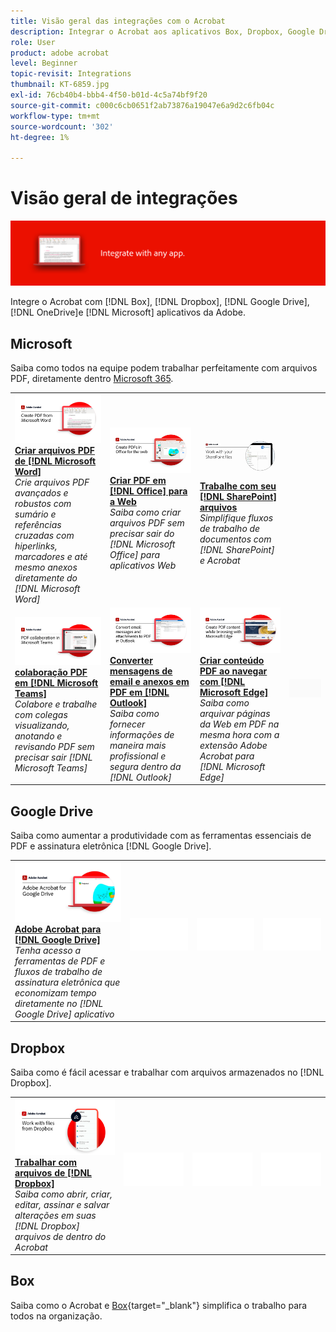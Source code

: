 ```yaml
---
title: Visão geral das integrações com o Acrobat
description: Integrar o Acrobat aos aplicativos Box, Dropbox, Google Drive, OneDrive e Microsoft
role: User
product: adobe acrobat
level: Beginner
topic-revisit: Integrations
thumbnail: KT-6859.jpg
exl-id: 76cb40b4-bbb4-4f50-b01d-4c5a74bf9f20
source-git-commit: c000c6cb0651f2ab73876a19047e6a9d2c6fb04c
workflow-type: tm+mt
source-wordcount: '302'
ht-degree: 1%

---
```


# Visão geral de integrações

![Acrobat Integrate Image](../assets/Hero-Integrate.png)

Integre o Acrobat com [!DNL Box], [!DNL Dropbox], [!DNL Google Drive], [!DNL OneDrive]e [!DNL Microsoft] aplicativos da Adobe.

## Microsoft

Saiba como todos na equipe podem trabalhar perfeitamente com arquivos PDF, diretamente dentro [Microsoft 365](https://www.adobe.com/documentcloud/integrations/microsoft-office-365.html).

<table style="table-layout:fixed">
<tr>
  <td>
    <a href="createfromword.md">
      <img alt="Criar arquivos PDF do Microsoft Word" src="../assets/CreateWord.png" />
    </a>
    <div>
    <a href="createfromword.md"><strong>Criar arquivos PDF de [!DNL Microsoft Word]</strong></a>
    </div>
    <em>Crie arquivos PDF avançados e robustos com sumário e referências cruzadas com hiperlinks, marcadores e até mesmo anexos diretamente do [!DNL Microsoft Word]</em>
    <br>
  </td>
  <td>
    <a href="createofficeweb.md">
      <img alt="Criar PDF em [!DNL Office] para a Web" src="../assets/Officeweb_1280.png" />
    </a>
    <div>
    <a href="createofficeweb.md"><strong>Criar PDF em [!DNL Office] para a Web</strong></a>
    </div>
    <em>Saiba como criar arquivos PDF sem precisar sair do [!DNL Microsoft Office] para aplicativos Web</em>
    <br>
  </td> 
  <td>
    <a href="acrobatandsp.md">
      <img alt="Trabalhe com seu [!DNL SharePoint] arquivos" src="../assets/SharePoint.png" />
    </a>
    <div>
    <a href="acrobatandsp.md"><strong>Trabalhe com seu [!DNL SharePoint] arquivos</strong></a>
    </div>
    <em>Simplifique fluxos de trabalho de documentos com [!DNL SharePoint] e Acrobat</em>
    <br>
  </td>
</tr>
<tr>
  <td>
    <a href="acrobatandteams.md">
      <img alt="colaboração PDF em [!DNL Microsoft Teams]" src="../assets/MicrosoftTeams.png" />
    </a>
    <div>
    <a href="acrobatandteams.md"><strong>colaboração PDF em [!DNL Microsoft Teams]</strong></a>
    </div>
    <em>Colabore e trabalhe com colegas visualizando, anotando e revisando PDF sem precisar sair [!DNL Microsoft Teams]</em>
    <br>
  </td>
  <td>
    <a href="outlook.md">
      <img alt="Converta mensagens de e-mail e anexos em PDF no Outlook" src="../assets/Outlook.jpg" />
    </a>
    <div>
    <a href="outlook.md"><strong>Converter mensagens de email e anexos em PDF em [!DNL Outlook]</strong></a>
    </div>
    <em>Saiba como fornecer informações de maneira mais profissional e segura dentro da [!DNL Outlook]</em>
    <br>
  </td>
  <td>
    <a href="edge.md">
      <img alt="Criar conteúdo PDF ao navegar com [!DNL Microsoft Edge]" src="../assets/Edge_1280.png" />
    </a>
    <div>
    <a href="edge.md"><strong>Criar conteúdo PDF ao navegar com [!DNL Microsoft Edge]</strong></a>
    </div>
    <em>Saiba como arquivar páginas da Web em PDF na mesma hora com a extensão Adobe Acrobat para [!DNL Microsoft Edge]</em>
    <br>
  </td>
  <td>
   <img alt="Espaçador" src="../assets/Grayspacer.png" />
    <div>
    <br>
  </td>
</tr>
</table>

## Google Drive

Saiba como aumentar a produtividade com as ferramentas essenciais de PDF e assinatura eletrônica [!DNL Google Drive].

<table style="table-layout:fixed">
<tr>
  <td>
    <a href="acrobatandgoogle.md">
      <img alt="Adobe Acrobat para Google Drive" src="../assets/acrobatgoogle.jpg" />
    </a>
    <div>
    <a href="acrobatandgoogle.md"><strong>Adobe Acrobat para [!DNL Google Drive]</strong></a>
    </div>
    <em>Tenha acesso a ferramentas de PDF e fluxos de trabalho de assinatura eletrônica que economizam tempo diretamente no [!DNL Google Drive] aplicativo</em>
    <br>
  </td>
  <td>
   <img alt="Espaçador" src="../assets/Whitespacer.png" />
    <div>
    <br>
  </td>
  <td>
   <img alt="Espaçador" src="../assets/Whitespacer.png" />
    <div>
    <br>
  </td>
  <td>
   <img alt="Espaçador" src="../assets/Whitespacer.png" />
    <div>
    <br>
  </td>
</tr>
</table>

## Dropbox

Saiba como é fácil acessar e trabalhar com arquivos armazenados no [!DNL Dropbox].

<table style="table-layout:fixed">
<tr>
  <td>
    <a href="acrobat-dropbox.md">
      <img alt="Trabalhar com arquivos de [!DNL Dropbox]" src="../assets/Dropbox.png" />
    </a>
    <div>
    <a href="acrobat-dropbox.md"><strong>Trabalhar com arquivos de [!DNL Dropbox]</strong></a>
    </div>
    <em>Saiba como abrir, criar, editar, assinar e salvar alterações em suas [!DNL Dropbox] arquivos de dentro do Acrobat</em>
    <br>
  </td>
  <td>
   <img alt="Espaçador" src="../assets/Whitespacer.png" />
    <div>
    <br>
  </td>
  <td>
   <img alt="Espaçador" src="../assets/Whitespacer.png" />
    <div>
    <br>
  </td>
  <td>
   <img alt="Espaçador" src="../assets/Whitespacer.png" />
    <div>
    <br>
  </td>
</tr>
</table>

## Box

Saiba como o Acrobat e [Box](https://www.adobe.com/documentcloud/integrations/box.html){target=&quot;_blank&quot;} simplifica o trabalho para todos na organização.
